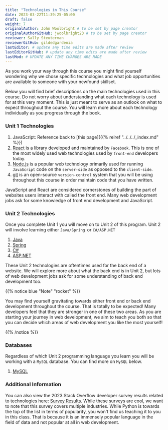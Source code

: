 ```yaml
---
title: "Technologies in This Course"
date: 2023-03-22T11:39:25-05:00
draft: false
weight: 7
originalAuthor: John Woolbright # to be set by page creator
originalAuthorGitHub: jwoolbright23 # to be set by page creator
reviewer: Sally Steuterman 
reviewerGitHub: gildedgardenia 
lastEditor: # update any time edits are made after review
lastEditorGitHub: # update any time edits are made after review
lastMod: # UPDATE ANY TIME CHANGES ARE MADE
---
```


As you work your way through this course you might find yourself wondering why we chose specific technologies and what job opportunities are available to someone with your newfound skillset.

Below you will find brief descriptions on the main technologies used in this course. Do not worry about understanding what each technology is used for at this very moment. This is just meant to serve as an outlook on what to expect throughout the course. You will learn more about each technology individually as you progress through the book.

### Unit 1 Technologies
1. JavaScript: Reference back to [this page]({{% relref "../../../_index.md" %}})
1. [React](https://react.dev/) is a library developed and maintained by `Facebook`. This is one of the most widely used web technologies used by `front-end` developers today.
1. [Node.js](https://nodejs.org/en/about) is a popular web technology primarily used for running `JavaScript` code on the `server-side` as opposed to the `client-side`.
1. [git](https://git-scm.com/) is an open-source `version-control` system that you will be using throughout this course in order maintain code that you have written.

JavaScript and React are considered cornerstones of building the part of websites users interact with called the front end. Many web development jobs ask for some knowledge of front end development and JavaScript. 

### Unit 2 Technologies
Once you complete Unit 1 you will move on to Unit 2 of this program. Unit 2 will involve learning either `Java/Spring `or `C#/ASP.NET`
1. [Java](https://education.launchcode.org/java-web-dev-curriculum/index.html)
1. [Spring](https://spring.io/why-spring)
1. [C#](https://education.launchcode.org/csharp-web-dev-curriculum/index.html)
1. [ASP.NET](https://dotnet.microsoft.com/en-us/learn/aspnet/what-is-aspnet)

These Unit 2 technologies are oftentimes used for the back end of a website. We will explore more about what the back end is in Unit 2, but lots of web development jobs ask for some understanding of back end development too.

{{% notice blue "Note" "rocket" %}}

You may find yourself gravitating towards either front end or back end development throughout the course. That is totally to be expected! Many developers feel that they are stronger in one of these two areas. As you are starting your journey in web development, we aim to teach you both so that you can decide which areas of web development you like the most yourself!

{{% /notice %}}

### Databases
Regardless of which Unit 2 programming language you learn you will be working with a `MySQL` database. You can find more on `MySQL` below.
1. [MySQL](https://www.mysql.com/why-mysql/)

### Additional Information
You can also view the 2023 Stack Overflow developer survey results related to technologies here: [Survey Results](https://survey.stackoverflow.co/2023/#most-popular-technologies-language). While these surveys are cool, we want to note that this survey covers multiple industries. While Python is towards the top of the list in terms of popularity, you won't find us teaching it to you in this class. That is because it is an immensely popular language in the field of data and not popular at all in web development.